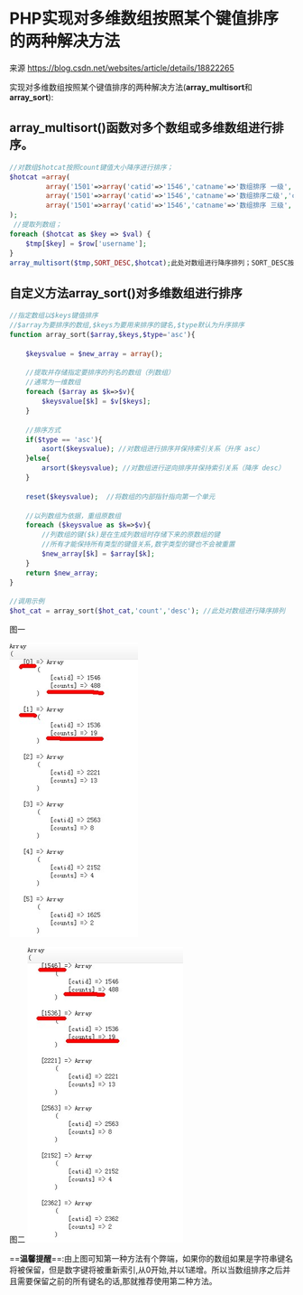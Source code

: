 # PHP实现对多维数组按照某个键值排序的两种解决方法

来源 https://blog.csdn.net/websites/article/details/18822265



实现对多维数组按照某个键值排序的两种解决方法(**array_multisort**和**array_sort**):





## array_multisort()函数对多个数组或多维数组进行排序。

```php
//对数组$hotcat按照count键值大小降序进行排序； 
$hotcat =array(
         array('1501'=>array('catid'=>'1546','catname'=>'数组排序 一级','count'=>'588')),
         array('1501'=>array('catid'=>'1546','catname'=>'数组排序二级','count'=>'588')),
         array('1501'=>array('catid'=>'1546','catname'=>'数组排序 三级','count'=>'588'))
);
 //提取列数组；
foreach ($hotcat as $key => $val) {
  	$tmp[$key] = $row['username'];
}
array_multisort($tmp,SORT_DESC,$hotcat);此处对数组进行降序排列；SORT_DESC按降序排列
```

 



## 自定义方法array_sort()对多维数组进行排序

```php
//指定数组以$keys键值排序
//$array为要排序的数组,$keys为要用来排序的键名,$type默认为升序排序
function array_sort($array,$keys,$type='asc'){
    
    $keysvalue = $new_array = array();
    
    //提取并存储指定要排序的列名的数组（列数组）
    //通常为一维数组
    foreach ($array as $k=>$v){    	
        $keysvalue[$k] = $v[$keys];
    }
    
    //排序方式
    if($type == 'asc'){ 
    	asort($keysvalue); //对数组进行排序并保持索引关系（升序 asc）
    }else{
    	arsort($keysvalue); //对数组进行逆向排序并保持索引关系（降序 desc）
    }
    
    reset($keysvalue);  //将数组的内部指针指向第一个单元
    
    //以列数组为依据，重组原数组
    foreach ($keysvalue as $k=>$v){
        //列数组的键($k)是在生成列数组时存储下来的原数组的键
        //所有才能保持所有类型的键值关系,数字类型的键也不会被重置
    	$new_array[$k] = $array[$k];
    }
    return $new_array;
}

//调用示例
$hot_cat = array_sort($hot_cat,'count','desc'); //此处对数组进行降序排列
```



图一

![](1.jpg)

图二
![](2.jpg)


==**温馨提醒**==:由上图可知第一种方法有个弊端，如果你的数组如果是字符串键名将被保留，但是数字键将被重新索引,从0开始,并以1递增。所以当数组排序之后并且需要保留之前的所有键名的话,那就推荐使用第二种方法。

 